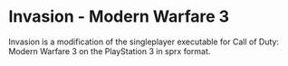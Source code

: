 # Invasion - Modern Warfare 3
Invasion is a modification of the singleplayer executable for Call of Duty: Modern Warfare 3 on the PlayStation 3 in sprx format.
